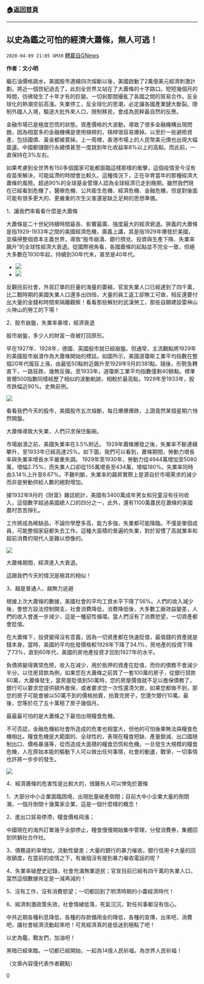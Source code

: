 ###  [:house:返回首頁](https://github.com/ourhimalayas/txt)
---

## 以史為鑑之可怕的經濟大蕭條，無人可逃！
`2020-04-09 21:05 GM30` [轉載自GNews](https://gnews.org/zh-hant/167630/)

**作者：文小明**

繼石油價格跳水，美國股市連續四次熔斷以後，美國啟動了2萬億美元經濟刺激計劃。將近一個世紀過去了，此刻全世界又站在了大蕭條的十字路口。短短幾個月的時間，彷彿發生了十年才有的巨變。一切剎那間擾亂了各國之間的貿易合作。反全球化的熱潮空前高漲。失業停工，反全球化的思潮，必定讓各國產業鏈大斷裂。限制外國人入境，驅逐大批外來人口，限制移民，會成為民粹最自然的反應。

金融市場已是極度恐慌的狀態。資產價格的大波動，導致了很多金融機構出現問題，因為相當多的金融機構是使用槓桿的，槓桿很容易爆掉。以至於一些避險資產，包括國債、黃金都被賣掉。上一周裡，香港市場上的人民幣美元債也出現大幅震盪。中國郵儲銀行永續債甚至一度跳到年化收益率8%以上的高點。而此前，一直保持在3%左右。

如果考慮到全世界有150多個國家可能都面臨這樣那樣的衝擊，這個疫情至今沒有疫苗來解決，可能延滯的時間會比較久。這種情況下，正在孕育當年的那種經濟大蕭條的風險。超過90%的全球基金管理人認為全球經濟已走到晚期。雖然我們現在已經看到危機了，醫療危機、公共衛生危機、經濟危機、金融危機，但是對後面可能有很多更大的、更嚴重的次生災害還是缺乏足夠的思想準備。

1、讓我們來看看什麼是大蕭條

大蕭條是二十世紀持續時間最長、影響最廣、強度最大的經濟衰退。狹義的大蕭條是指1929-1933年之間的美國經濟危機，廣義上講，其是指1929年爆發於美國，並橫掃整個資本主義世界，導致“股市崩潰、銀行擠兌、投資與生產下降、失業率飆升”的全球性經濟大衰退。從國際視角看，各國蕭條的起點並不完全一致，但絕大多數在1930年起，持續到30年代末，甚至是40年代。

- ![](https://s3.amazonaws.com/gnews-media-offload/wp-content/uploads/2020/04/09205716/1-40.png)
- ![](https://s3.amazonaws.com/gnews-media-offload/wp-content/uploads/2020/04/09205739/2-18.png)


反觀目前社會，外貿訂單的巨量的海量的萎縮，官宣失業人口已經達到了四千萬，比二戰時期的美國失業人口還多出四倍，大量的員工返工卻無工可做，相反還要付出大量的金錢和時間來隔離觀察！看看那些解封的武漢勞工，那些自願建設雷神山火神山的勞工的下場！

2、股市崩盤，失業率暴增，經濟衰退

股市崩盤，多少人的財富一夜被打回原形。

早在1927年、1928年，德國、英國股市就已經崩盤。但通常，主流觀點將1929年的美國股市崩潰作為大蕭條開始的標誌。如圖所示，美國道瓊斯工業平均指數在整個20年代瘋狂上漲，由最低50點附近飆升至1929年9月的381點。隨後，形勢急轉直下，一路狂跌，幾無反彈。至1933年，道瓊斯工業平均指數僅剩40餘點。標準普爾500指數同樣經歷了相似的波動軌跡。相較於最高點，1929年至1933年，股市跌幅近90%。史無前例。

![](https://s3.amazonaws.com/gnews-media-offload/wp-content/uploads/2020/04/09205919/3-38.jpg)

看看我們今天的股市，美國股市五次熔斷，每日爆爆爆跌，上證竟然某個星期六悄然開盤。

大蕭條導致大失業，人們只求保住飯碗。

市場崩潰之前，美國失業率在3.5%附近。 1929年蕭條爆發之後，失業率不斷連續攀升，至1933年已經高達25%。如下圖，我們可以看到，蕭條期間，勞動力增長率與失業率增長水平嚴重失調。 1929年至1930年，勞動力從4944萬增加至5080萬，增幅2.75%，而失業人口卻從155萬增長至434萬，增幅180%。失業率同時由3.14%上升至8.67%。不難判斷，失業率的飆昇實際上是源自於市場需求的減少而非是勞動供給人數的絕對增加。

據1932年9月的《財富》雜誌統計，美國有3400萬成年男女和兒童沒有任何收入，這個數字超過美國總人口的四分之一，此外，還有1100萬農民在蕭條的美國農村苦苦掙扎。

工作將成為稀缺品，不論你學歷多高，能力多強，失業都可能降臨。不僅是單個成員，可能整個家庭都失去工作。這種大面積的普遍的失業，對於習慣了高就業率和超前消費的現代人是難以想像的。

![](https://s3.amazonaws.com/gnews-media-offload/wp-content/uploads/2020/04/09205934/4-30.jpg)

大蕭條期間，經濟進入大衰退。

這跟我們今天的情況是極其的相似！

3、越是普通人，越無力逃避

根據上次大蕭條的數據，美國社會的平均工資水平下降了56%。人們的收入減少後，會想方設法控制開支，社會消費降低，消費降低後，大多數工廠效益變差，人們的收入會進一步減少，這是一種惡性循環。當人們沒有了消費慾望，一切資產都會貶值。

在大蕭條下，投資變得沒有意義，因為一切資產都在快速貶值，最值錢的資產就是錢本身。當時，美國的平均批發價格較1926年下降了34.1%，房地產的投資下降了73%，直到60年代，美國的房地產投資才回到1927年的水平。

負債將變得異常危險，收入在減少，用於抵押的資產在貶值，而你的債務不會減少半分。以住房貸款為例，如果您在大蕭條之前買了一套100萬的房子，從銀行貸款60萬，大蕭條發生，當房屋貶值到50萬時，您的房屋價值就不足以擔保債務了，銀行可以要求您提供額外擔保，或者要求您一次性還清欠款，如果您都做不到，那您的房子可能會被以50萬不到的價格拍賣，拍賣完房子，您還欠銀行10萬。最後，您等於花了五十萬租了房子幾個月。

最最最可怕的是大蕭條之下最怕出現糧食危機。

不可否認，金融危機給社會所造成的危害也相當大，但他的可怕後果無法與糧食危機相比。糧食危機是大範圍的、全球性的，表現在糧食短缺、產量銳減、出口國限制出口、價格暴漲等，從而造成大面積的糧食恐慌和危機。一旦發生大規模的糧食危機，人在原始本能的驅動下人可以做出任何事情，社會的動盪，戰爭，一切事情也許將一步步的發生。

![](https://s3.amazonaws.com/gnews-media-offload/wp-content/uploads/2020/04/09210228/image0-66.jpg)

4、經濟蕭條的危害性是比較大的，很難有人可以倖免於蕭條

1、大部分中小企業面臨困境，出現批量破產倒閉；目前大中小企業大量的倒閉潮，一個月倒閉十幾萬家企業，這是一個什麼樣的概念！

2、進出口貿易停滯，糧食價格飛漲；

中國現在的海外訂單幾乎全部停止，糧食慢慢開始集中管理，分發消費券，集體回到供銷社合作社。

3、債務違約率增加，流動性變差；大量的銀行的暴力催收，銀行信用卡大量的回收額度，在當前的疫情之下，有幾個沒有接到暴力催收電話的呢？

4、失業率破歷史記錄，社會充滿無業遊民；官宣目前已經有四千萬的失業人口，當然這個數據肯定是一減再減的！

5、沒有工作，沒有消費慾望；一切都回到了明清時期的小農經濟時代！

6、經濟刺激政策失效，社會情緒低落，死氣沉沉，對任何事都沒有信心。

中共近期各種利息降低，各種的存款備用金的降低，各種的宣傳，出來吧，消費吧，讓社會經濟流動起來吧！可見經濟真的是低迷到極點了吧！

以史為鑑，戰友們，加油吧！

黑暗已經來臨，一切都已經開始，一起為14億人民祈福，為世界人民祈福！

（文章內容僅代表作者觀點）

0
